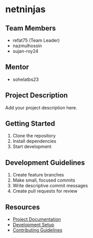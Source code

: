 # netninjas

## Team Members
- refat75 (Team Leader)
- nazmulhossin
- sujan-roy24

## Mentor
- sohelatbs23

## Project Description
Add your project description here.

## Getting Started
1. Clone the repository
2. Install dependencies
3. Start development

## Development Guidelines
1. Create feature branches
2. Make small, focused commits
3. Write descriptive commit messages
4. Create pull requests for review

## Resources
- [Project Documentation](docs/)
- [Development Setup](docs/setup.md)
- [Contributing Guidelines](CONTRIBUTING.md)
